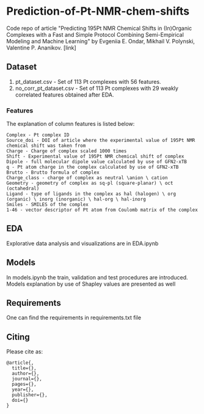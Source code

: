 # Prediction-of-Pt-NMR-chem-shifts
Code repo of article "Predicting 195Pt NMR Chemical Shifts in (In)Organic Complexes with a Fast and Simple Protocol Combining Semi-Empirical Modeling and Machine Learning" by Evgeniia E. Ondar, Mikhail V. Polynski, Valentine P. Ananikov. [link]

## Dataset
1. pt_dataset.csv - Set of 113 Pt complexes with 56 features. 
2. no_corr_pt_dataset.csv - Set of 113 Pt complexes with 29 weakly correlated features obtained after EDA. 
### Features 
The explanation of column features is listed below:
```
Complex - Pt complex ID
Source_doi - DOI of article where the experimental value of 195Pt NMR chemical shift was taken from
Charge - Charge of complex scaled 1000 times
Shift - Experimental value of 195Pt NMR chemical shift of complex
Dipole - full molecular dipole value calculated by use of GFN2-xTB
q - Pt atom charge in the complex calculated by use of GFN2-xTB
Brutto - Brutto formula of complex
Charge_class - charge of complex as neutral \anion \ cation
Geometry - geometry of complex as sq-pl (square-planar) \ oct (octahedral)
Ligand - type of ligands in the complex as hal (halogen) \ org (organic) \ inorg (inorganic) \ hal-org \ hal-inorg
Smiles - SMILES of the complex
1-46 - vector descriptor of Pt atom from Coulomb matrix of the complex
```
## EDA
Explorative data analysis and visualizations are in EDA.ipynb

## Models
In models.ipynb the train, validation and test procedures are introduced. Models explanation by use of Shapley values are presented as well

## Requirements
One can find the requirements in requirements.txt file

## Citing
Please cite as:
```
@article{,
  title={},
  author={},
  journal={},
  pages={},
  year={},
  publisher={},
  doi={}
}
```
